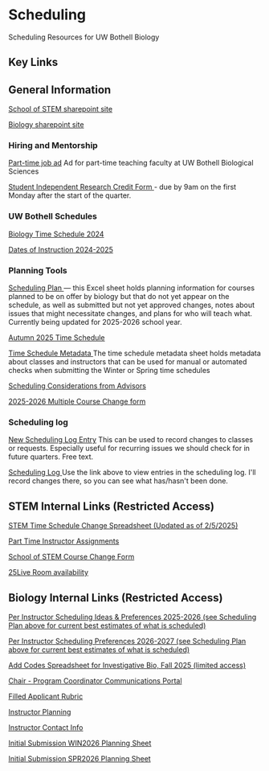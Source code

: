 
# Scheduling
Scheduling Resources for UW Bothell Biology

## Key Links

## General Information

<a href="https://uwnetid.sharepoint.com/sites/uwbschoolofstem" target="_blank" rel="noopener noreferrer"> School of STEM sharepoint site </a>

<a href="https://uwnetid.sharepoint.com/sites/uwbschoolofstem/biologicalsciences/SitePages/Home(1).aspx" target="_blank" rel="noopener noreferrer"> Biology sharepoint site</a>

### Hiring and Mentorship
<a href="https://ap.washington.edu/ahr/position-details/?job_id=138348" target="_blank" rel="noopener noreferrer"> Part-time job ad</a>
Ad for part-time teaching faculty at UW Bothell Biological Sciences 

<a href="https://forms.office.com/Pages/ResponsePage.aspx?id=W9229i_wGkSZoBYqxQYL0kAzzCPvdqBIjAqzo6QJ4EhUNzBTOEVJOUlTODhSVUNXQTg3MTU0V0QyRi4u"> Student Independent Research Credit Form </a> - due by 9am on the first Monday after the start of the quarter.

### UW Bothell Schedules
<a href="https://www.washington.edu/students/timeschd/B/AUT2024/bbio.html" target="_blank" rel="noopener noreferrer"> Biology Time Schedule 2024 </a>

<a href="https://www.uwb.edu/academic-calendar/2024-2025-calendars/dates-of-instruction-2024-2025" target="_blank" rel="noopener noreferrer"> Dates of Instruction 2024-2025 </a>

### Planning Tools

<a href="https://docs.google.com/spreadsheets/d/1vit15cTAab0oFcXShCKY8sVbGLPYlcaVBbu3MyhQ1NU/edit?gid=149408979#gid=149408979" target="_blank" rel="noopener noreferrer"> Scheduling Plan </a> — this Excel sheet holds planning information for courses planned to be on offer by biology but that do not yet appear on the schedule, as well as submitted but not yet approved changes, notes about issues that might necessitate changes, and plans for who will teach what. Currently being updated for 2025-2026 school year.

<a href="https://uwnetid.sharepoint.com/:x:/r/sites/og_stem_time_schedule/_layouts/15/Doc.aspx?sourcedoc=%7B1e131458-660c-44f3-a8ca-e4f92a9d8afd%7D&action=edit&wdenableroaming=1&wdfr=1&wdlcid=en-US&wdorigin=ItemsView&wdhostclicktime=1737764017779&wdredirectionreason=Force_SingleStepBoot&wdinitialsession=b0127d99-1cf6-e397-2998-6dbc03f3f82d&wdrldsc=2&wdrldc=1&wdrldr=ContinueInExcel" target="_blank" rel="noopener noreferrer"> Autumn 2025 Time Schedule </a>

<a href="https://docs.google.com/spreadsheets/d/1uIv9RwFkafwDJm-eblw2n1BDx5AhW50MxXAIyAPpeTA/edit?usp=sharing" target="_blank" rel="noopener noreferrer"> Time Schedule Metadata </a>
The time schedule metadata sheet holds metadata about classes and instructors that can be used for manual or automated checks when submitting the Winter or Spring time schedules

<a href="https://uwnetid.sharepoint.com/:w:/r/sites/og_stem_time_schedule/_layouts/15/Doc.aspx?sourcedoc=%7BA88C8C1A-4912-491F-A79D-A0E204F01B3E%7D&file=Considerations%20for%20Time%20Scheduling%20Planning_1.docx&action=default&mobileredirect=true">Scheduling Considerations from Advisors</a>

<a href="https://uwnetid.sharepoint.com/:x:/r/sites/og_stem_time_schedule/_layouts/15/Doc.aspx?sourcedoc=%7BE6959AB0-58E2-4026-8ECF-2A63E7BB822C%7D&file=TS%20Multiple%20Upload%20Form_Download_2025.xlsx&action=default&mobileredirect=true">2025-2026 Multiple Course Change form </a>

### Scheduling log

<a href="https://forms.gle/zxasyCXRXKxffx3c9" target="_blank" rel="noopener noreferrer"> New Scheduling Log Entry</a>
This can be used to record changes to classes or requests. Especially useful for recurring issues we should check for in future quarters. Free text.

<a href="https://docs.google.com/spreadsheets/d/1Ue2ju4bGIrp-gsZVByhaozGD4e4eqsDugyClNIDsm9o/edit?usp=sharing" target="_blank" rel="noopener noreferrer"> Scheduling Log </a>
Use the link above to view entries in the scheduling log. I'll record changes there, so you can see what has/hasn't been done.

## STEM Internal Links (Restricted Access)
<a href="https://uwnetid.sharepoint.com/:x:/r/sites/og_stem_time_schedule/Shared%20Documents/Planning%20tools/AY%202025-26/STEM%20Planning%20Tool_Autumn25.xlsx?d=w1e131458660c44f3a8cae4f92a9d8afd&csf=1&web=1&e=7FglAg" target="_blank" rel="noopener noreferrer"> STEM Time Schedule Change Spreadsheet (Updated as of 2/5/2025)</a>

<a href="https://uwnetid-my.sharepoint.com/:x:/r/personal/stemadm_uw_edu/_layouts/15/Doc.aspx?sourcedoc=%7B811F2CCA-0115-4349-BB7F-D576938A48E2%7D&file=AY25-26%20PT%20Assignments.xlsx&action=default&mobileredirect=true"> Part Time Instructor Assignments </a>

<a href="https://forms.office.com/Pages/ResponsePage.aspx?id=W9229i_wGkSZoBYqxQYL0h9UBx13xapHuqmsVDYDNcRUQjAzM0MwQjBXS1ZFM1hKWUZNV1ZDRFM4MSQlQCN0PWcu" target="_blank" rel="noopener noreferrer"> School of STEM Course Change Form </a>

<a href = "https://25live.collegenet.com/pro/washington#!/home/availability" target="_blank" rel="noopener noreferrer"> 25Live Room availability </a>

## Biology Internal Links (Restricted Access)

<a href = "https://docs.google.com/spreadsheets/d/18Zpn9Uf1z49Wxad0wRWXIosw6DsrMk_FSuJA2qelaX0/edit?gid=0#gid=0"> Per Instructor Scheduling Ideas & Preferences 2025-2026 (see Scheduling Plan above for current best estimates of what is scheduled) </a>

<a href = "https://docs.google.com/spreadsheets/d/18Zpn9Uf1z49Wxad0wRWXIosw6DsrMk_FSuJA2qelaX0/edit?gid=0#gid=0"> Per Instructor Scheduling Preferences 2026-2027 (see Scheduling Plan above for current best estimates of what is scheduled) </a>

<a href="https://docs.google.com/spreadsheets/d/163cp-t_aZki2AjwBvmK6k4FfTvNb-RyAdpLwA7E_5M8/edit?gid=1543553355#gid=1543553355"> Add Codes Spreadsheet for Investigative Bio, Fall 2025 (limited access)</a>

<a href="https://docs.google.com/document/d/1de8lnNOO6cf8oQAyPV1XHJZQvTVOXPQsxeEnwJZ6Hog/edit?usp=sharing" target="_blank" rel="noopener noreferrer"> Chair - Program Coordinator Communications Portal </a>

<a href="https://docs.google.com/spreadsheets/d/1Z56N55ZOaN0QMOWFeGucr1zAWYr17CxXfKa-GKFyn8Q/edit?gid=300482433#gid=300482433" target="_blank" rel="noopener noreferrer"> Filled Applicant Rubric</a>

<a href="https://docs.google.com/spreadsheets/d/1Z56N55ZOaN0QMOWFeGucr1zAWYr17CxXfKa-GKFyn8Q/edit?gid=300482433#gid=300482433" target="_blank" rel="noopener noreferrer"> Instructor Planning </a>

<a href="https://docs.google.com/spreadsheets/d/1HDVDuCnEZ104fPc2Z3jCxAvNh9LnFVR1OvMknUFjiQA/edit?gid=0#gid=0" target="_blank" rel="noopener noreferrer">Instructor Contact Info </a>

<a href = "https://www.dropbox.com/scl/fi/yupyec12xjd19uoj7ud16/STEM_Planning_Tool_Winter26_Initial_Submission_r1.csv?rlkey=q1q00hulaox5j806ab2rjslqn&dl=0"> Initial Submission WIN2026 Planning Sheet </a>





<a href = "https://www.dropbox.com/scl/fi/lygo7w9iqgslqqvdz0fh1/STEM-Planning-Tool_Spring26.xlsx?rlkey=h8c0yv65vqbm6eplsoz96cpeo&dl=0"> Initial Submission SPR2026 Planning Sheet </a>




